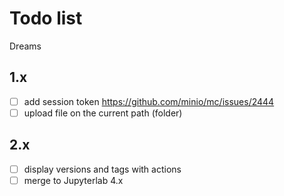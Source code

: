 # Todo list

Dreams

## 1.x

- [ ] add session token https://github.com/minio/mc/issues/2444
- [ ] upload file on the current path (folder)

## 2.x

- [ ] display versions and tags with actions
- [ ] merge to Jupyterlab 4.x

